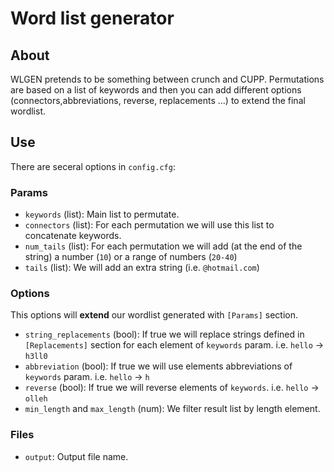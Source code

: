 # Word list generator

## About
WLGEN pretends to be something between crunch and CUPP. Permutations are based on a list of keywords and then you can add different options (connectors,abbreviations, reverse, replacements ...) to extend the final wordlist.

## Use
There are seceral options in `config.cfg`:

### Params
- `keywords` (list): Main list to permutate.
- `connectors` (list): For each permutation we will use this list to concatenate keywords.
- `num_tails` (list): For each permutation we will add (at the end of the string) a number (`10`) or a range of numbers (`20-40`)
- `tails` (list): We will add an extra string (i.e. `@hotmail.com`)

### Options
This options will **extend** our wordlist generated with `[Params]` section.
- `string_replacements` (bool): If true we will replace strings defined in `[Replacements]` section for each element of `keywords` param. i.e. `hello` -> `h3ll0`
- `abbreviation` (bool): If true we will use elements abbreviations of `keywords` param. i.e. `hello` -> `h`
- `reverse` (bool): If true we will reverse elements of `keywords`. i.e. `hello` -> `olleh`
- `min_length` and `max_length` (num): We filter result list by length element.

### Files
- `output`: Output file name.